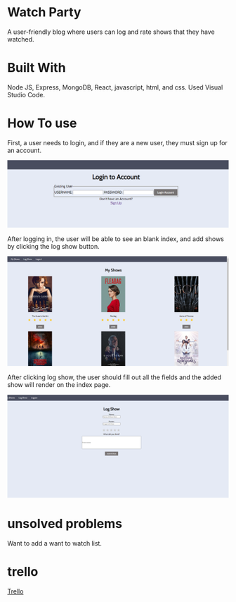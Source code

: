 # Watch Party

A user-friendly blog where users can log and rate shows that they have watched.

# Built With

Node JS, Express, MongoDB, React, javascript, html, and css. Used Visual Studio Code.

# How To use

First, a user needs to login, and if they are a new user, they must sign up for an account.

![alt text](https://github.com/daryacoding/tv_party/blob/Main/screenshots/LogIn.png "LogIn Page")

After logging in, the user will be able to see an blank index, and add shows by clicking the log show button.

![alt text](https://github.com/daryacoding/tv_party/blob/Main/screenshots/Index.png "Index Page")

After clicking log show, the user should fill out all the fields and the added show will render on the index page.

![alt text](https://github.com/daryacoding/tv_party/blob/Main/screenshots/Add.png "Add Page")

# unsolved problems

Want to add a want to watch list.

# trello

[Trello](https://trello.com/b/wIHL9E0m/television-party)
